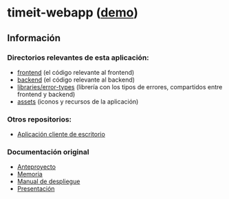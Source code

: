 # timeit-webapp ([demo](https://timeit.jamezrin.com/))

## Información

### Directorios relevantes de esta aplicación:

- [frontend](./apps/frontend) (el código relevante al frontend)
- [backend](./apps/backend) (el código relevante al backend)
- [libraries/error-types](./libraries/error-types) (librería con los tipos de errores, compartidos entre frontend y backend)
- [assets](./assets) (iconos y recursos de la aplicación)

### Otros repositorios:

- [Aplicación cliente de escritorio](https://github.com/jamezrin/timeit-client)

### Documentación original

- [Anteproyecto](./docs/pdf/ANTEPROYECTO.pdf)
- [Memoria](./docs/pdf/MEMORIA.pdf)
- [Manual de despliegue](https://www.notion.so/Manual-de-Despliegue-932bdd98fece408a97b1331be93ab88f)
- [Presentación](https://docs.google.com/presentation/d/1cfs_5Zgb1OCZns8rmJ3oGpqP5sUZ2ToBySPHaz6if0g/edit?usp=sharing)
